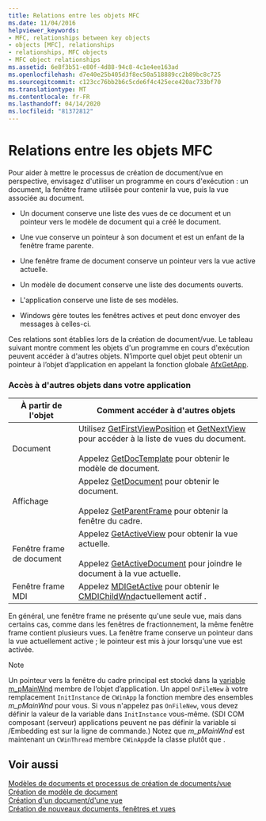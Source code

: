 ```yaml
---
title: Relations entre les objets MFC
ms.date: 11/04/2016
helpviewer_keywords:
- MFC, relationships between key objects
- objects [MFC], relationships
- relationships, MFC objects
- MFC object relationships
ms.assetid: 6e8f3b51-e80f-4d88-94c8-4c1e4ee163ad
ms.openlocfilehash: d7e40e25b405d3f8ec50a518889cc2b89bc8c725
ms.sourcegitcommit: c123cc76bb2b6c5cde6f4c425ece420ac733bf70
ms.translationtype: MT
ms.contentlocale: fr-FR
ms.lasthandoff: 04/14/2020
ms.locfileid: "81372812"
---
```

# <a name="relationships-among-mfc-objects"></a>Relations entre les objets MFC

Pour aider à mettre le processus de création de document/vue en perspective, envisagez d'utiliser un programme en cours d'exécution : un document, la fenêtre frame utilisée pour contenir la vue, puis la vue associée au document.

- Un document conserve une liste des vues de ce document et un pointeur vers le modèle de document qui a créé le document.

- Une vue conserve un pointeur à son document et est un enfant de la fenêtre frame parente.

- Une fenêtre frame de document conserve un pointeur vers la vue active actuelle.

- Un modèle de document conserve une liste des documents ouverts.

- L'application conserve une liste de ses modèles.

- Windows gère toutes les fenêtres actives et peut donc envoyer des messages à celles-ci.

Ces relations sont établies lors de la création de document/vue. Le tableau suivant montre comment les objets d'un programme en cours d'exécution peuvent accéder à d'autres objets. N’importe quel objet peut obtenir un pointeur à l’objet d’application en appelant la fonction globale [AfxGetApp](../mfc/reference/application-information-and-management.md#afxgetapp).

### <a name="gaining-access-to-other-objects-in-your-application"></a>Accès à d'autres objets dans votre application

|À partir de l'objet|Comment accéder à d'autres objets|
|-----------------|---------------------------------|
|Document|Utilisez [GetFirstViewPosition](../mfc/reference/cdocument-class.md#getfirstviewposition) et [GetNextView](../mfc/reference/cdocument-class.md#getnextview) pour accéder à la liste de vues du document.<br /><br /> Appelez [GetDocTemplate](../mfc/reference/cdocument-class.md#getdoctemplate) pour obtenir le modèle de document.|
|Affichage|Appelez [GetDocument](../mfc/reference/cview-class.md#getdocument) pour obtenir le document.<br /><br /> Appelez [GetParentFrame](../mfc/reference/cwnd-class.md#getparentframe) pour obtenir la fenêtre du cadre.|
|Fenêtre frame de document|Appelez [GetActiveView](../mfc/reference/cframewnd-class.md#getactiveview) pour obtenir la vue actuelle.<br /><br /> Appelez [GetActiveDocument](../mfc/reference/cframewnd-class.md#getactivedocument) pour joindre le document à la vue actuelle.|
|Fenêtre frame MDI|Appelez [MDIGetActive](../mfc/reference/cmdiframewnd-class.md#mdigetactive) pour obtenir le [CMDIChildWnd](../mfc/reference/cmdichildwnd-class.md)actuellement actif .|

En général, une fenêtre frame ne présente qu'une seule vue, mais dans certains cas, comme dans les fenêtres de fractionnement, la même fenêtre frame contient plusieurs vues. La fenêtre frame conserve un pointeur dans la vue actuellement active ; le pointeur est mis à jour lorsqu'une vue est activée.

> [!NOTE]
> Un pointeur vers la fenêtre du cadre principal est stocké dans la [variable m_pMainWnd](../mfc/reference/cwinthread-class.md#m_pmainwnd) membre de l’objet d’application. Un appel `OnFileNew` à votre remplacement `InitInstance` de `CWinApp` la fonction membre des ensembles *m_pMainWnd* pour vous. Si vous n'appelez pas `OnFileNew`, vous devez définir la valeur de la variable dans `InitInstance` vous-même. (SDI COM composant (serveur) applications peuvent ne pas définir la variable si /Embedding est sur la ligne de commande.) Notez que *m_pMainWnd* est maintenant un `CWinThread` membre `CWinApp`de la classe plutôt que .

## <a name="see-also"></a>Voir aussi

[Modèles de documents et processus de création de documents/vue](../mfc/document-templates-and-the-document-view-creation-process.md)<br/>
[Création de modèle de document](../mfc/document-template-creation.md)<br/>
[Création d'un document/d'une vue](../mfc/document-view-creation.md)<br/>
[Création de nouveaux documents, fenêtres et vues](../mfc/creating-new-documents-windows-and-views.md)
